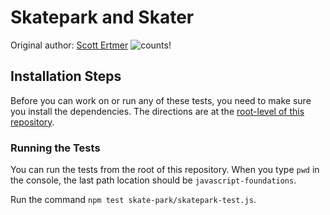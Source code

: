 # Skatepark and Skater
Original author: [Scott Ertmer](https://github.com/sertmer)
![counts!](https://media.giphy.com/media/Y655D2pOIBCQU/giphy.gif)

## Installation Steps

Before you can work on or run any of these tests, you need to make sure you install the dependencies. The directions are at the [root-level of this repository](https://github.com/turingschool-examples/javascript-foundations).

### Running the Tests

You can run the tests from the root of this repository. When you type `pwd` in the console, the last path location should be `javascript-foundations`.

Run the command `npm test skate-park/skatepark-test.js`.
